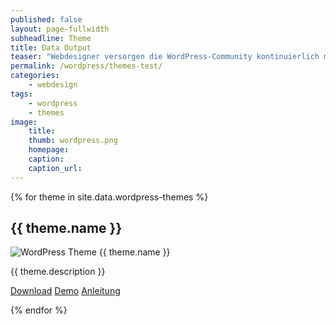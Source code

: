 ```yaml
---
published: false
layout: page-fullwidth
subheadline: Theme
title: Data Output
teaser: "Webdesigner versorgen die WordPress-Community kontinuierlich mit neuen Layouts und Design. Von diesen Themes gibt es mittlerweile eine unüberschaubare Anzahl. Phlow Magazin stellt die herausragende Themes vor."
permalink: /wordpress/themes-test/
categories:
    - webdesign
tags:
    - wordpress
    - themes
image:
    title: 
    thumb: wordpress.png
    homepage:
    caption:
    caption_url:
---
```


{% for theme in site.data.wordpress-themes %}

## {{ theme.name }}






<img src="{{ site.urlimg }}{{ theme.screenshots.url }}" alt="WordPress Theme {{ theme.name }}">

{{ theme.description }}

<a class="button radius success" href="{{ theme.download }}">Download</a>
<a class="button radius success" href="{{ theme.demo }}">Demo</a>
<a class="button radius success" href="{{ theme.anleitung }}">Anleitung</a>



{% endfor %}